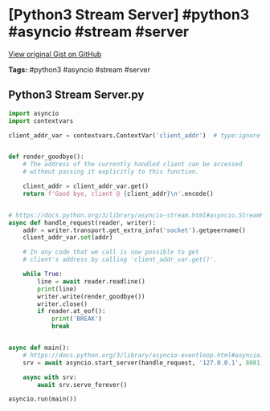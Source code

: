 # [Python3 Stream Server] #python3 #asyncio #stream #server

[View original Gist on GitHub](https://gist.github.com/Integralist/583e9ebf461fe23d1718288a73aac484)

**Tags:** #python3 #asyncio #stream #server

## Python3 Stream Server.py

```python
import asyncio
import contextvars

client_addr_var = contextvars.ContextVar('client_addr')  # type:ignore


def render_goodbye():
    # The address of the currently handled client can be accessed
    # without passing it explicitly to this function.

    client_addr = client_addr_var.get()
    return f'Good bye, client @ {client_addr}\n'.encode()


# https://docs.python.org/3/library/asyncio-stream.html#asyncio.StreamReader
async def handle_request(reader, writer):
    addr = writer.transport.get_extra_info('socket').getpeername()
    client_addr_var.set(addr)

    # In any code that we call is now possible to get
    # client's address by calling 'client_addr_var.get()'.

    while True:
        line = await reader.readline()
        print(line)
        writer.write(render_goodbye())
        writer.close()
        if reader.at_eof():
            print('BREAK')
            break


async def main():
    # https://docs.python.org/3/library/asyncio-eventloop.html#asyncio.Server
    srv = await asyncio.start_server(handle_request, '127.0.0.1', 8081)

    async with srv:
        await srv.serve_forever()

asyncio.run(main())

```

